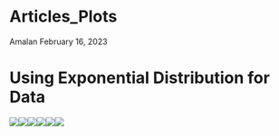 Articles_Plots
================
Amalan
February 16, 2023

# Using Exponential Distribution for Data

![](r1_Articles_files/figure-gfm/combine%20data%20and%20plot-1.png)<!-- -->![](r1_Articles_files/figure-gfm/combine%20data%20and%20plot-2.png)<!-- -->![](r1_Articles_files/figure-gfm/combine%20data%20and%20plot-3.png)<!-- -->![](r1_Articles_files/figure-gfm/combine%20data%20and%20plot-4.png)<!-- -->![](r1_Articles_files/figure-gfm/combine%20data%20and%20plot-5.png)<!-- -->![](r1_Articles_files/figure-gfm/combine%20data%20and%20plot-6.png)<!-- -->
